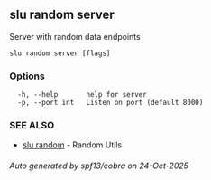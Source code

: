 ## slu random server

Server with random data endpoints

```
slu random server [flags]
```

### Options

```
  -h, --help       help for server
  -p, --port int   Listen on port (default 8000)
```

### SEE ALSO

* [slu random](slu_random.md)	 - Random Utils

###### Auto generated by spf13/cobra on 24-Oct-2025
